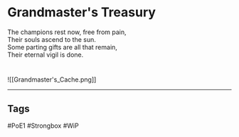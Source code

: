 # Grandmaster's Treasury
The champions rest now, free from pain,  
Their souls ascend to the sun.  
Some parting gifts are all that remain,  
Their eternal vigil is done.

#
![[Grandmaster's_Cache.png]]

---
## Tags
#PoE1 
#Strongbox
#WiP